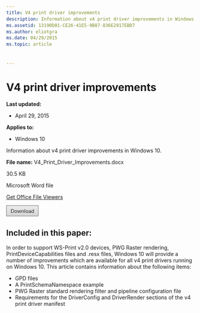```yaml
---
title: V4 print driver improvements
description: Information about v4 print driver improvements in Windows 10.
ms.assetid: 13190D01-CE26-41E5-9B87-836E2917EBD7
ms.author: eliotgra
ms.date: 04/29/2015
ms.topic: article


---
```


# V4 print driver improvements


**Last updated:**

-   April 29, 2015

**Applies to:**

-   Windows 10

Information about v4 print driver improvements in Windows 10.

**File name:** V4\_Print\_Driver\_Improvements.docx

30.5 KB

Microsoft Word file

[Get Office File Viewers](http://go.microsoft.com/fwlink/p/?LinkId=534085)

[![click here to download](images/download.png)](http://go.microsoft.com/fwlink/p/?LinkId=534034)

## <span id="Included_in_this_paper_"></span><span id="included_in_this_paper_"></span><span id="INCLUDED_IN_THIS_PAPER_"></span>Included in this paper:


In order to support WS-Print v2.0 devices, PWG Raster rendering, PrintDeviceCapabilities files and .resx files, Windows 10 will provide a number of improvements which are available for all v4 print drivers running on Windows 10. This article contains information about the following items:

-   GPD files
-   A PrintSchemaNamespace example
-   PWG Raster standard rendering filter and pipeline configuration file
-   Requirements for the DriverConfig and DriverRender sections of the v4 print driver manifest






